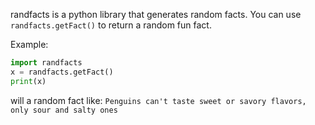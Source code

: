 randfacts is a python library that generates random facts. You can use ```randfacts.getFact()``` to return a random fun fact.

Example:
```python
import randfacts
x = randfacts.getFact()
print(x)
```
will a random fact like:
```Penguins can't taste sweet or savory flavors, only sour and salty ones```
